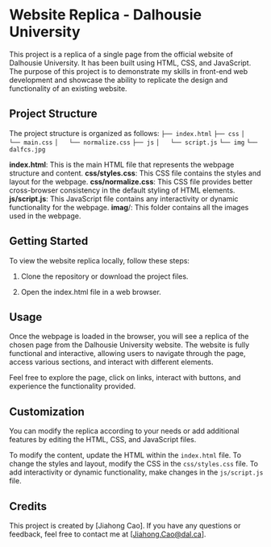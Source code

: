 # **Website Replica - Dalhousie University**
This project is a replica of a single page from the official website of Dalhousie University. It has been built using HTML, CSS, and JavaScript. The purpose of this project is to demonstrate my skills in front-end web development and showcase the ability to replicate the design and functionality of an existing website.


## **Project Structure**
The project structure is organized as follows:
`├── index.html`
`├── css`
`│   └── main.css`
`│   └── normalize.css`
`├── js`
`│   └── script.js`
`└── img`
    `└── dalfcs.jpg`

    
**index.html**: This is the main HTML file that represents the webpage structure and content.
**css/styles.css**: This CSS file contains the styles and layout for the webpage.
**css/normalize.css**: This CSS file provides better cross-browser consistency in the default styling of HTML elements.
**js/script.js**: This JavaScript file contains any interactivity or dynamic functionality for the webpage.
**imag**/: This folder contains all the images used in the webpage.

## Getting Started
To view the website replica locally, follow these steps:

1. Clone the repository or download the project files.

2. Open the index.html file in a web browser.

## Usage
Once the webpage is loaded in the browser, you will see a replica of the chosen page from the Dalhousie University website. The website is fully functional and interactive, allowing users to navigate through the page, access various sections, and interact with different elements.

Feel free to explore the page, click on links, interact with buttons, and experience the functionality provided.

## Customization
You can modify the replica according to your needs or add additional features by editing the HTML, CSS, and JavaScript files.

To modify the content, update the HTML within the `index.html` file.
To change the styles and layout, modify the CSS in the `css/styles.css` file.
To add interactivity or dynamic functionality, make changes in the `js/script.js` file.

## Credits
This project is created by [Jiahong Cao]. If you have any questions or feedback, feel free to contact me at [Jiahong.Cao@dal.ca].